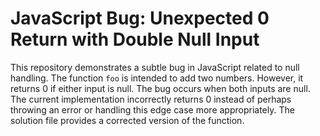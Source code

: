 # JavaScript Bug: Unexpected 0 Return with Double Null Input

This repository demonstrates a subtle bug in JavaScript related to null handling.  The function `foo` is intended to add two numbers. However, it returns 0 if either input is null. The bug occurs when both inputs are null. The current implementation incorrectly returns 0 instead of perhaps throwing an error or handling this edge case more appropriately. The solution file provides a corrected version of the function.